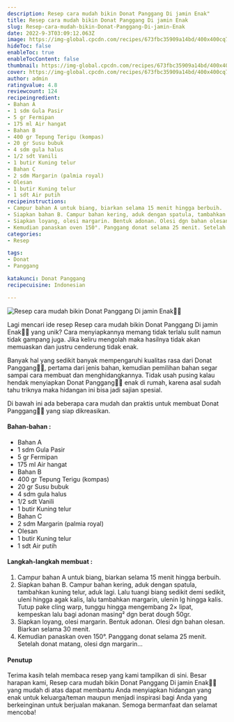 ```yaml
---
description: Resep cara mudah bikin Donat Panggang Di jamin Enak"
title: Resep cara mudah bikin Donat Panggang Di jamin Enak
slug: Resep-cara-mudah-bikin-Donat-Panggang-Di-jamin-Enak
date: 2022-9-3T03:09:12.063Z
image: https://img-global.cpcdn.com/recipes/673fbc35909a14bd/400x400cq70/photo.jpg
hideToc: false
enableToc: true
enableTocContent: false
thumbnail: https://img-global.cpcdn.com/recipes/673fbc35909a14bd/400x400cq70/photo.jpg
cover: https://img-global.cpcdn.com/recipes/673fbc35909a14bd/400x400cq70/photo.jpg
author: admin
ratingvalue: 4.8
reviewcount: 124
recipeingredient:
- Bahan A
- 1 sdm Gula Pasir
- 5 gr Fermipan
- 175 ml Air hangat
- Bahan B
- 400 gr Tepung Terigu (kompas)
- 20 gr Susu bubuk
- 4 sdm gula halus
- 1/2 sdt Vanili
- 1 butir Kuning telur
- Bahan C
- 2 sdm Margarin (palmia royal)
- Olesan
- 1 butir Kuning telur
- 1 sdt Air putih
recipeinstructions:
- Campur bahan A untuk biang, biarkan selama 15 menit hingga berbuih.
- Siapkan bahan B. Campur bahan kering, aduk dengan spatula, tambahkan kuning telur, aduk lagi. Lalu tuangi biang sedikit demi sedikit, uleni hingga agak kalis, lalu tambahkan margarin, ulenin lg hingga kalis. Tutup pake cling warp, tunggu hingga mengembang 2× lipat, kempeskan lalu bagi adonan masing² dgn berat dough 50gr.
- Siapkan loyang, olesi margarin. Bentuk adonan. Olesi dgn bahan olesan. Biarkan selama 30 menit.
- Kemudian panaskan oven 150°. Panggang donat selama 25 menit. Setelah donat matang, olesi dgn margarin...
categories:
- Resep

tags:
- Donat
- Panggang

katakunci: Donat Panggang
recipecuisine: Indonesian

---
```


![Resep cara mudah bikin Donat Panggang Di jamin Enak👩‍🍳](https://img-global.cpcdn.com/recipes/673fbc35909a14bd/400x400cq70/photo.jpg)

Lagi mencari ide resep Resep cara mudah bikin Donat Panggang Di jamin Enak👩‍🍳 yang unik? Cara menyiapkannya memang tidak terlalu sulit namun tidak gampang juga. Jika keliru mengolah maka hasilnya tidak akan memuaskan dan justru cenderung tidak enak.

Banyak hal yang sedikit banyak mempengaruhi kualitas rasa dari Donat Panggang👩‍🍳, pertama dari jenis bahan, kemudian pemilihan bahan segar sampai cara membuat dan menghidangkannya. Tidak usah pusing kalau hendak menyiapkan Donat Panggang👩‍🍳 enak di rumah, karena asal sudah tahu triknya maka hidangan ini bisa jadi sajian spesial.

Di bawah ini ada beberapa cara mudah dan praktis untuk membuat Donat Panggang👩‍🍳 yang siap dikreasikan.

<!--inarticleads1-->

#### Bahan-bahan :

- Bahan A
- 1 sdm Gula Pasir
- 5 gr Fermipan
- 175 ml Air hangat
- Bahan B
- 400 gr Tepung Terigu (kompas)
- 20 gr Susu bubuk
- 4 sdm gula halus
- 1/2 sdt Vanili
- 1 butir Kuning telur
- Bahan C
- 2 sdm Margarin (palmia royal)
- Olesan
- 1 butir Kuning telur
- 1 sdt Air putih

<!--inarticleads2-->

#### Langkah-langkah membuat :

1. Campur bahan A untuk biang, biarkan selama 15 menit hingga berbuih.
1. Siapkan bahan B. Campur bahan kering, aduk dengan spatula, tambahkan kuning telur, aduk lagi. Lalu tuangi biang sedikit demi sedikit, uleni hingga agak kalis, lalu tambahkan margarin, ulenin lg hingga kalis. Tutup pake cling warp, tunggu hingga mengembang 2× lipat, kempeskan lalu bagi adonan masing² dgn berat dough 50gr.
1. Siapkan loyang, olesi margarin. Bentuk adonan. Olesi dgn bahan olesan. Biarkan selama 30 menit.
1. Kemudian panaskan oven 150°. Panggang donat selama 25 menit. Setelah donat matang, olesi dgn margarin...

#### Penutup

Terima kasih telah membaca resep yang kami tampilkan di sini. Besar harapan kami, Resep cara mudah bikin Donat Panggang Di jamin Enak👩‍🍳 yang mudah di atas dapat membantu Anda menyiapkan hidangan yang enak untuk keluarga/teman maupun menjadi inspirasi bagi Anda yang berkeinginan untuk berjualan makanan. Semoga bermanfaat dan selamat mencoba!